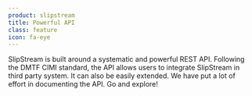 ```yaml
---
product: slipstream
title: Powerful API
class: feature
icon: fa-eye
---
```


SlipStream is built around a systematic and powerful REST API.  Following the DMTF CIMI standard, the API allows users to integrate SlipStream in third party system.  It can also be easily extended.  We have put a lot of effort in documenting the API. Go and explore! 
